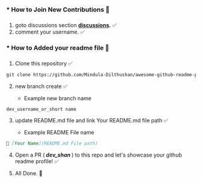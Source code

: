 
### * How to Join New Contributions 🎈


###

1. goto discussions section <b> [discussions](https://github.com/Mindula-Dilthushan/awesome-github-readme-profiles/discussions/3).</b> ✅
2. comment your username. ✅

### 

### * How to Added your readme file 🎈


###

1. Clone this repository ✅
```md
git clone https://github.com/Mindula-Dilthushan/awesome-github-readme-profiles.git
```

2. new branch create ✅

   - Example new branch name
```md
dev_username_or_short name
```

3. update README.md file and link Your README.md file path ✅

   - Example README File name
```md
💠 [Your Name](README.md File path)
```

4. Open a PR (<b> <i> dev_shan </i> </b> ) to this repo and let's showcase your github readme profile!  ✅

5. All Done. 🥳
